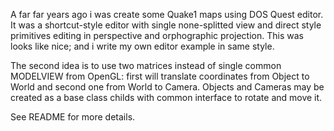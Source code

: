 A far far years ago i was create some Quake1 maps using DOS Quest editor. It was a shortcut-style editor with single none-splitted view and direct style primitives editing in perspective and orphographic projection. This was looks like nice; and i write my own editor example in same style.

The second idea is to use two matrices instead of single common MODELVIEW from OpenGL: first will translate coordinates from Object to World and second one from World to Camera. Objects and Cameras may be created as a base class childs with common interface to rotate and move it.

See README for more details.